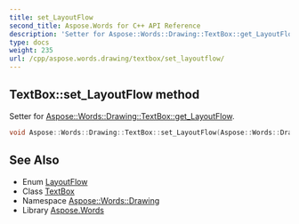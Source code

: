 ```yaml
---
title: set_LayoutFlow
second_title: Aspose.Words for C++ API Reference
description: 'Setter for Aspose::Words::Drawing::TextBox::get_LayoutFlow.'
type: docs
weight: 235
url: /cpp/aspose.words.drawing/textbox/set_layoutflow/
---
```

## TextBox::set_LayoutFlow method


Setter for [Aspose::Words::Drawing::TextBox::get_LayoutFlow](../get_layoutflow/).

```cpp
void Aspose::Words::Drawing::TextBox::set_LayoutFlow(Aspose::Words::Drawing::LayoutFlow value)
```

## See Also

* Enum [LayoutFlow](../../layoutflow/)
* Class [TextBox](../)
* Namespace [Aspose::Words::Drawing](../../)
* Library [Aspose.Words](../../../)
